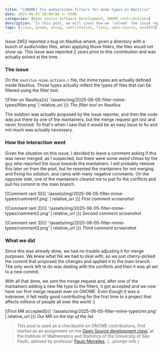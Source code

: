 ```yaml
---
title: "[GNOME] Fix audio/video filters for mime types in Nautilus"
date: 2025-06-05 10:00:00 +/-0300
categories: [Open Source Software Development, GNOME contributions]
description: "In this post, we will cover how we 'solved' the issue reporting that some audio/video filters were not working in Nautilus."
tags: [linux, gnome, setup, contribution, floss, open-source, mac0470]
---
```


Issue 2452 reported a bug on Nautilus where, given a directory with a bunch of audio/video files, when applying those filters, the files would not show up. This issue was reported 2 years prior to this contribution and was actually solved at the time.

### The issue

On the `nautilus-mime-actions.c` file, the mime types are actually defined inside Nautilus. Those types actually reflect the types of files that can be filtered using the filter tool.

![Filter on Nautilus]({{ '/assets/img/2025-06-05-filter-mime-types/filter.png' | relative_url }})
_The filter tool on Nautilus_

The solution was actually proposed by the issue reporter, and then the code was put there by one of the mantainers, but the merge request got lost and never finished. To that's when I saw that it would be an easy issue to fix and not much was actually necessary.

### How the interaction went

Given the situation on this issue, I decided to leave a comment asking if this was never merged, as I suspected, but there were some weird climax by the guy who reported the issue towards the mantainers. I will probably remove this later on from the post, but he resented the mantainers for not merging and fixing his solution, and came with many negative comments. On the opposite side, one of the mantainers cleared me to just fix the conflicts and pull his commit to the main branch.

![Comment rant 1]({{ '/assets/img/2025-06-05-filter-mime-types/comment1.png' | relative_url }})
_First comment screenshot_

![Comment rant 2]({{ '/assets/img/2025-06-05-filter-mime-types/comment2.png' | relative_url }})
_Second comment screenshot_

![Comment rant 3]({{ '/assets/img/2025-06-05-filter-mime-types/comment3.png' | relative_url }})
_Third comment screenshot_

### What we did

Since this was already done, we had no trouble adjusting it for merge purposes. We knew what file we had to deal with, so we just cherry-picked the commit that proposed the changes and applied it to the main branch. The only work left to do was dealing with the conflicts and then it was all set to a new commit.

With all that done, we sent the merge request and, after one of the mantainers adding a new file type to the filters, it got accepted and we now have our first merge request ever on GNOME. Even though it was a nobrainer, it felt really good contributing for the first time to a project that affects millions of people all over the world :)

![First MR accepted]({{ '/assets/img/2025-06-05-filter-mime-types/mr.png' | relative_url }})
_Our MR on the top of the list_

> This post is used as a checkpoint on GNOME contributions, first started as an assignment on the [Open Source development class](https://uspdigital.usp.br/jupiterweb/obterDisciplina?sgldis=MAC0470&codcur=3122&codhab=5000), at the Institute of Mathematics and Statistics of the University of São Paulo, advised by professor [Paulo Meirelles](https://www.ime.usp.br/~paulormm/).
{: .prompt-info }